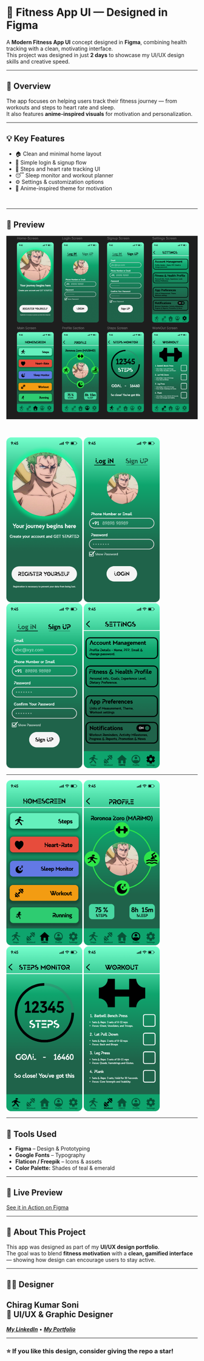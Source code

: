 # 💪 Fitness App UI — Designed in Figma

A **Modern Fitness App UI** concept designed in **Figma**, combining health tracking with a clean, motivating interface.  
This project was designed in just **2 days** to showcase my UI/UX design skills and creative speed.

---

## 🧭 Overview

The app focuses on helping users track their fitness journey — from workouts and steps to heart rate and sleep.  
It also features **anime-inspired visuals** for motivation and personalization.

---

## 💡 Key Features

- 🏠 Clean and minimal home layout  
- 🔐 Simple login & signup flow  
- 🏃 Steps and heart rate tracking UI    
- 😴 Sleep monitor and workout planner  
- ⚙️ Settings & customization options  
- 🎨 Anime-inspired theme for motivation


<br>

---

## 🎨 Preview

<p align="left">
    <img src="images/fitness-app-preview.png" alt="App Screens" width="550"/>
</p>

<br>

<img src="images/Home-Screen.png" alt="Home Screen" width="200"/> <img src="images/LogIn-Screen.png" alt="LogIn Screen" width="200"/> <img src="images/Signup-Screen.png" alt="SignUp Screen" width="200"/> <img src="images/Settings-Screen.png" alt="Settings Screen" width="200"/> <hr> <img src="images/Main-Screen.png" alt="Main Screen" width="200"/> <img src="images/Profile-Section.png" alt="Profile-Section" width="200"/> <img src="images/Steps-Screen.png" alt="Steps Screen" Width="200"/> <img src="images/Workout-Screen.png" alt="Workout Screen" width="200"/>

---

## 🧰 Tools Used

- **Figma** – Design & Prototyping  
- **Google Fonts** – Typography  
- **Flaticon / Freepik** – Icons & assets  
- **Color Palette:** Shades of teal & emerald

---

## 🔗 Live Preview

[See it in Action on Figma](https://www.figma.com/design/bd97OAE9eXC6qqAv4PVRaM/Fitness-App?node-id=0-1&t=QaRU0ervSgQ0ghkH-1)

---

## 🧠 About This Project

This app was designed as part of my **UI/UX design portfolio**.  
The goal was to blend **fitness motivation** with a **clean, gamified interface** — showing how design can encourage users to stay active.

---

## 👨‍🎨 Designer

**Chirag Kumar Soni**  
📍 UI/UX & Graphic Designer  
---
 [***My LinkedIn***](https://www.linkedin.com/in/chirag-kumar-soni) • [***My Portfolio***](https://github.com/chirag-kumar-soni)

---

### ⭐ If you like this design, consider giving the repo a star!
